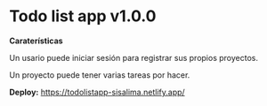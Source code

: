 # Todo list app v1.0.0

**Caraterísticas**

Un usario puede iniciar sesión para registrar sus propios proyectos.

Un proyecto puede tener varias tareas por hacer.

**Deploy:**
https://todolistapp-sisalima.netlify.app/
